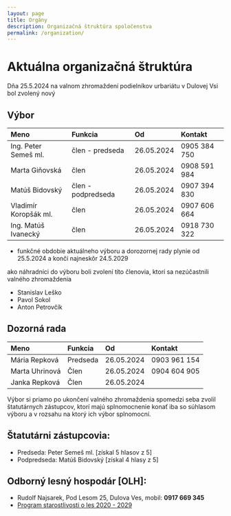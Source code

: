 ```yaml
---
layout: page
title: Orgány
description: Organizačná štruktúra spoločenstva
permalink: /organization/
---
```


# Aktuálna organizačná štruktúra
 Dňa 25.5.2024 na valnom zhromaždení podielníkov urbariátu v Dulovej Vsi bol zvolený nový 

## Výbor

|Meno|Funkcia|Od|Kontakt|
|:-------------|:------------------|:------|:------|
| Ing. Peter Semeš ml.   | člen - predseda    | 26.05.2024 | 0905 384 750 | 
| Marta Giňovská         | člen               | 26.05.2024 | 0908 591 984 | 
| Matúš Bidovský         | člen - podpredseda | 26.05.2024 | 0907 394 830 |
| Vladimír Koropšák ml.  | člen               | 26.05.2024 | 0907 606 664 | 
| Ing. Matúš Ivanecký    | člen               | 26.05.2024 | 0918 730 322 | 

-  funkčné obdobie aktuálneho výboru a dorozornej rady plynie od 25.5.2024 a konči najneskôr 24.5.2029


ako náhradníci do výboru boli zvolení títo členovia, ktorí sa nezúčastnili valného zhromaždenia
- Stanislav Leško
- Pavol Sokol
- Anton Petrovčík

## Dozorná rada

|Meno|Funkcia|Od|Kontakt|
|:------------- |:------------------|:------|:------|
| Mária Repková  | Predseda         | 26.05.2024  | 0903 961 154 |
| Marta Uhrinová | Člen             | 26.05.2024  | 0904 604 905 |
| Janka Repková  | Člen             | 26.05.2024  |		            |


Výbor si priamo po ukončení valného zhromaždenia spomedzi seba zvolil štatutárnych zástupcov, ktorí majú splnomocnenie konať iba so súhlasom výboru a v rozsahu na ktorý ich výbor splnomocní.

## Štatutárni zástupcovia:
- Predseda: Peter Semeš ml. [získal 5 hlasov z 5] 
- Podpredseda: Matúš Bidovský [získal 4 hlasy z 5]

 
## Odborný lesný hospodár [OLH]: 
- Rudolf Najsarek, Pod Lesom 25, Dulova Ves, mobil: **0917 669 345**
- [Program starostlivosti o les 2020 - 2029](https://drive.google.com/file/d/1iTZVhZ-uITOTUCy7I2hu1q1THcTyJhCL/view?usp=drive_link)
